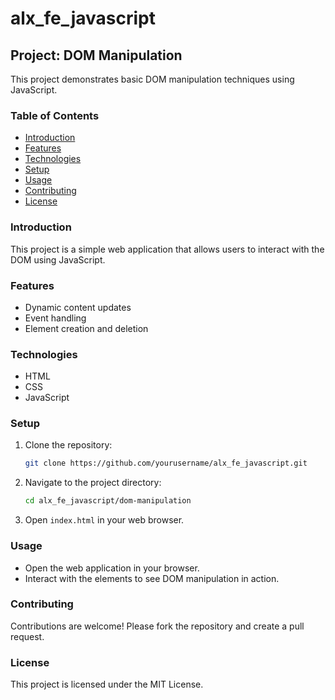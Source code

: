 # alx_fe_javascript
## Project: DOM Manipulation

This project demonstrates basic DOM manipulation techniques using JavaScript.

### Table of Contents
- [Introduction](#introduction)
- [Features](#features)
- [Technologies](#technologies)
- [Setup](#setup)
- [Usage](#usage)
- [Contributing](#contributing)
- [License](#license)

### Introduction
This project is a simple web application that allows users to interact with the DOM using JavaScript.

### Features
- Dynamic content updates
- Event handling
- Element creation and deletion

### Technologies
- HTML
- CSS
- JavaScript

### Setup
1. Clone the repository:
    ```bash
    git clone https://github.com/yourusername/alx_fe_javascript.git
    ```
2. Navigate to the project directory:
    ```bash
    cd alx_fe_javascript/dom-manipulation
    ```
3. Open `index.html` in your web browser.

### Usage
- Open the web application in your browser.
- Interact with the elements to see DOM manipulation in action.

### Contributing
Contributions are welcome! Please fork the repository and create a pull request.

### License
This project is licensed under the MIT License.
